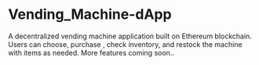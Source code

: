 # Vending_Machine-dApp
A decentralized vending machine application built on Ethereum blockchain. Users can choose, purchase , check inventory, and restock the machine with items as needed.
More features coming soon..
